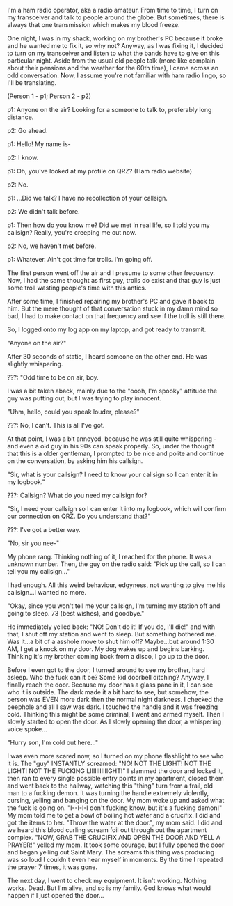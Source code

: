 I'm a ham radio operator, aka a radio amateur. From time to time, I turn on my transceiver and talk to people around the globe. But sometimes, there is always that one transmission which makes my blood freeze. 

One night, I was in my shack, working on my brother's PC because it broke and he wanted me to fix it, so why not? Anyway, as I was fixing it, I decided to turn on my transceiver and listen to what the bands have to give on this particular night. Aside from the usual old people talk (more like complain about their pensions and the weather for the 60th time), I came across an odd conversation. Now, I assume you're not familiar with ham radio lingo, so I'll be translating.

(Person 1 - p1; Person 2 - p2)

p1: Anyone on the air? Looking for a someone to talk to, preferably long distance. 

p2: Go ahead. 

p1: Hello! My name is-

p2: I know. 

p1: Oh, you've looked at my profile on QRZ? (Ham radio website)

p2: No. 

p1: ...Did we talk? I have no recollection of your callsign.

p2: We didn't talk before.

p1: Then how do you know me? Did we met in real life, so I told you my callsign? Really, you're creeping me out now. 

p2: No, we haven't met before.

p1: Whatever. Ain't got time for trolls. I'm going off. 

The first person went off the air and I presume to some other frequency. Now, I had the same thought as first guy, trolls do exist and that guy is just some troll wasting people's time with this antics. 

After some time, I finished repairing my brother's PC and gave it back to him. But the mere thought of that conversation stuck in my damn mind so bad, I had to make contact on that frequency and see if the troll is still there. 

So, I logged onto my log app on my laptop, and got ready to transmit. 

"Anyone on the air?"

After 30 seconds of static, I heard someone on the other end. He was slightly whispering.

???: "Odd time to be on air, boy.

I was a bit taken aback, mainly due to the "oooh, I'm spooky" attitude the guy was putting out, but I was trying to play innocent. 

"Uhm, hello, could you speak louder, please?"

???: No, I can't. This is all I've got. 

At that point, I was a bit annoyed, because he was still quite whispering - and even a old guy in his 90s can speak properly. So, under the thought that this is a older gentleman, I prompted to be nice and polite and continue on the conversation, by asking him his callsign.

"Sir, what is your callsign? I need to know your callsign so I can enter it in my logbook."

???: Callsign? What do you need my callsign for?

"Sir, I need your callsign so I can enter it into my logbook, which will confirm our connection on QRZ. Do you understand that?"

???: I've got a better way. 

"No, sir you nee-"

My phone rang. Thinking nothing of it, I reached for the phone. It was a unknown number. Then, the guy on the radio said: "Pick up the call, so I can tell you my callsign..."

I had enough. All this weird behaviour, edgyness, not wanting to give me his callsign...I wanted no more. 

"Okay, since you won't tell me your callsign, I'm turning my station off and going to sleep. 73 (best wishes), and goodbye."

He immediately yelled back: "NO! Don't do it! If you do, I'll die!" and with that, I shut off my station and went to sleep. But something bothered me. Was it...a bit of a asshole move to shut him off? Maybe...but around 1:30 AM, I get a knock on my door. My dog wakes up and begins barking. Thinking it's my brother coming back from a disco, I go up to the door. 

Before I even got to the door, I turned around to see my brother, hard asleep. Who the fuck can it be? Some kid doorbell ditching? Anyway, I finally reach the door. Because my door has a glass pane in it, I can see who it is outside. The dark made it a bit hard to see, but somehow, the person was EVEN more dark then the normal night darkness. I checked the peephole and all I saw was dark. I touched the handle and it was freezing cold. Thinking this might be some criminal, I went and armed myself. Then I slowly started to open the door. As I slowly opening the door, a whispering voice spoke...

"Hurry son, I'm cold out here..."

I was even more scared now, so I turned on my phone flashlight to see who it is. The "guy" INSTANTLY screamed: "NO! NOT THE LIGHT! NOT THE LIGHT! NOT THE FUCKING LIIIIIIIIIIIGHT!" I slammed the door and locked it, then ran to every single possible entry points in my apartment, closed them and went back to the hallway, watching this "thing" turn from a frail, old man to a fucking demon. It was turning the handle extremely violently, cursing, yelling and banging on the door. My mom woke up and asked what the fuck is going on. "I--I-I-I don't fucking know, but it's a fucking demon!" My mom told me to get a bowl of boiling hot water and a crucifix. I did and got the items to her. "Throw the water at the door.", my mom said. I did and we heard this blood curling scream foil out through out the apartment complex. "NOW, GRAB THE CRUCIFIX AND OPEN THE DOOR AND YELL A PRAYER!" yelled my mom. It took some courage, but I fully opened the door and began yelling out Saint Mary. The screams this thing was producing was so loud I couldn't even hear myself in moments. By the time I repeated the prayer 7 times, it was gone. 

The next day, I went to check my equipment. It isn't working. Nothing works. Dead. But I'm alive, and so is my family. God knows what would happen if I just opened the door...